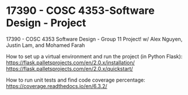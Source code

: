 # 17390 - COSC 4353-Software Design - Project
17390 - COSC 4353 Software Design - Group 11 Project! w/ Alex Nguyen, Justin Lam, and Mohamed Farah

How to set up a virtual environment and run the project (in Python Flask):
https://flask.palletsprojects.com/en/2.0.x/installation/
https://flask.palletsprojects.com/en/2.0.x/quickstart/

How to run unit tests and find code coverage percentage:
https://coverage.readthedocs.io/en/6.3.2/